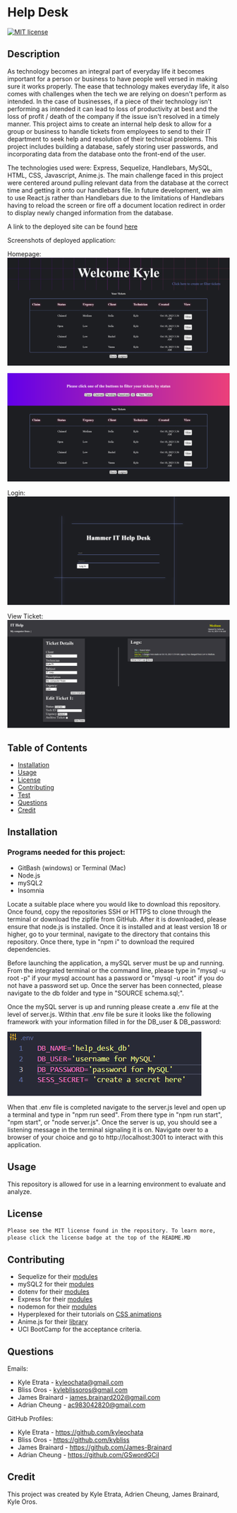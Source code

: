 # Help Desk

[![MIT license](https://img.shields.io/badge/License-MIT-blue)](https://lbesson.mit-license.org)

## Description

As technology becomes an integral part of everyday life it becomes important for a person or business to have people well versed in making sure it works properly. The ease that technology makes everyday life, it also comes with challenges when the tech we are relying on doesn't perform as intended. In the case of businesses, if a piece of their technology isn't performing as intended it can lead to loss of productivity at best and the loss of profit / death of the company if the issue isn't resolved in a timely manner. This project aims to create an internal help desk to allow for a group or business to handle tickets from employees to send to their IT department to seek help and resolution of their technical problems. This project includes building a database, safely storing user passwords, and incorporating data from the database onto the front-end of the user.

The technologies used were: Express, Sequelize, Handlebars, MySQL, HTML, CSS, Javascript, Anime.js. The main challenge faced in this project were centered around pulling relevant data from the database at the correct time and getting it onto our handlebars file. In future development, we aim to use React.js rather than Handlebars due to the limitations of Handlebars having to reload the screen or fire off a document location redirect in order to display newly changed information from the database.

A link to the deployed site can be found [here](https://afternoon-ravine-50223-4c951dfeba48.herokuapp.com/)

Screenshots of deployed application:

Homepage:
![homepage](./public/assets/screenshots/dashboard1.png)

![hompage alt view](./public/assets/screenshots/dashboard2.png)

Login:
![login](./public/assets/screenshots/login.png)

View Ticket:
![view ticket](./public/assets/screenshots/ticket1.png)

## Table of Contents

- [Installation](#installation)
- [Usage](#usage)
- [License](#license)
- [Contributing](#contributing)
- [Test](#test)
- [Questions](#questions)
- [Credit](#credit)

## Installation

### Programs needed for this project:

- GitBash (windows) or Terminal (Mac)
- Node.js
- mySQL2
- Insomnia

Locate a suitable place where you would like to download this repository. Once found, copy the repositories SSH or HTTPS to clone through the terminal or download the zipfile from GitHub. After it is downloaded, please ensure that node.js is installed. Once it is installed and at least version 18 or higher, go to your terminal, navigate to the directory that contains this repository. Once there, type in "npm i" to download the required dependencies.

Before launching the application, a mySQL server must be up and running. From the integrated terminal or the command line, please type in "mysql -u root -p" if your mysql account has a password or "mysql -u root" if you do not have a password set up. Once the server has been connected, please navigate to the db folder and type in "SOURCE schema.sql;".

Once the mySQL server is up and running please create a .env file at the level of server.js. Within that .env file be sure it looks like the following framework with your information filled in for the DB_user & DB_password:

![.env screenshot](./public/assets/screenshots/envfile.png)

When that .env file is completed navigate to the server.js level and open up a terminal and type in "npm run seed". From there type in "npm run start", "npm start", or "node server.js". Once the server is up, you should see a listening message in the terminal signaling it is on. Navigate over to a browser of your choice and go to http://localhost:3001 to interact with this application.

## Usage

This repository is allowed for use in a learning environment to evaluate and analyze.

## License

    Please see the MIT license found in the repository. To learn more, please click the license badge at the top of the README.MD

## Contributing

- Sequelize for their [modules](hhttps://sequelize.org/)
- mySQL2 for their [modules](https://www.npmjs.com/package/mysql2)
- dotenv for their [modules](https://www.npmjs.com/package/dotenv)
- Express for their [modules](https://expressjs.com/)
- nodemon for their [modules](https://www.npmjs.com/package/nodemon)
- Hyperplexed for their tutorials on [CSS animations](https://www.youtube.com/c/Hyperplexed)
- Anime.js for their [library](https://animejs.com/)
- UCI BootCamp for the acceptance criteria.

## Questions

Emails:

- Kyle Etrata - kyleochata@gmail.com
- Bliss Oros - kyleblissoros@gmail.com
- James Brainard - james.brainard202@gmail.com
- Adrian Cheung - ac983042820@gmail.com

GitHub Profiles:

- Kyle Etrata - https://github.com/kyleochata
- Bliss Oros - https://github.com/kybliss
- James Brainard - https://github.com/James-Brainard
- Adrian Cheung - https://github.com/GSwordGCil

## Credit

This project was created by Kyle Etrata, Adrien Cheung, James Brainard, Kyle Oros.
